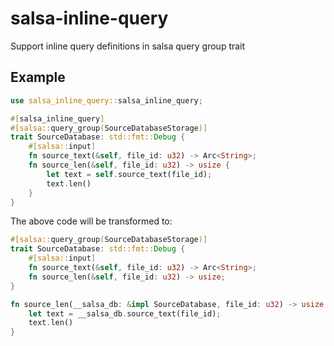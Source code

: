 # salsa-inline-query
Support inline query definitions in salsa query group trait

## Example
```rust
use salsa_inline_query::salsa_inline_query;

#[salsa_inline_query]
#[salsa::query_group(SourceDatabaseStorage)]
trait SourceDatabase: std::fmt::Debug {
    #[salsa::input]
    fn source_text(&self, file_id: u32) -> Arc<String>;
    fn source_len(&self, file_id: u32) -> usize {
        let text = self.source_text(file_id);
        text.len()
    }
}
```

The above code will be transformed to:

```rust
#[salsa::query_group(SourceDatabaseStorage)]
trait SourceDatabase: std::fmt::Debug {
    #[salsa::input]
    fn source_text(&self, file_id: u32) -> Arc<String>;
    fn source_len(&self, file_id: u32) -> usize;
}

fn source_len(__salsa_db: &impl SourceDatabase, file_id: u32) -> usize {
    let text = __salsa_db.source_text(file_id);
    text.len()
}
```
